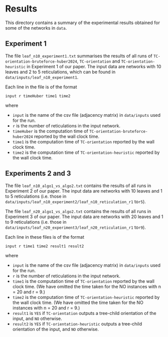 # Results
This directory contains a summary of the experimental results obtained for some of the networks in `data`.

## Experiment 1
The file `leaf_n10_experiment1.txt` summarises the results of all runs of `TC-orientation-bruteforce-huber2024`, `TC-orientation` and `TC-orientation-heuristic` in Experiment 1 of our paper. The input data are networks with 10 leaves and 2 to 5 reticulations, which can be found in `data/inputs/leaf_n10_experiment1`.   

Each line in the file is of the format

```
input r timeHuber time1 time2
```

where

- `input` is the name of the csv file (adjacency matrix) in `data/inputs` used for the run.
- `r` is the number of reticulations in the input network.
- `timeHuber` is the computation time of `TC-orientation-bruteforce-huber2024` reported by the wall clock time.
- `time1` is the computation time of `TC-orientation` reported by the wall clock time. 
- `time2` is the computation time of `TC-orientation-heuristic` reported by the wall clock time. 

## Experiments 2 and 3
The file `leaf_n10_algo1_vs_algo2.txt` contains the results of all runs in Experiment 2 of our paper. The input data are networks with 10 leaves and 1 to 5 reticulations (i.e. those in `data/inputs/leaf_n10_experiment2/leaf_n10_reticulation_r1` to`r5`).     

The file `leaf_n20_algo1_vs_algo2.txt` contains the results of all runs in Experiment 3 of our paper. The input data are networks with 20 leaves and 1 to 9 reticulations  (i.e. those in `data/inputs/leaf_n20_experiment3/leaf_n20_reticulation_r1` to`r9`). 

Each line in these files is of the format

```
input r time1 time2 result1 result2
```

where

- `input` is the name of the csv file (adjacency matrix) in `data/inputs` used for the run.
- `r` is the number of reticulations in the input network.
- `time1` is the computation time of `TC-orientation` reported by the wall clock time. (We have omitted the time taken for the NO instances with n = 20 and r = 9.)
- `time2` is the computation time of `TC-orientation-heuristic` reported by the wall clock time. (We have omitted the time taken for the NO instances with n = 20 and r = 9.)
- `result1` is `YES` if `TC-orientation` outputs a tree-child orientation of the input, and `NO` otherwise.
- `result2` is `YES` if `TC-orientation-heuristic` outputs a tree-child orientation of the input, and `NO` otherwise.
